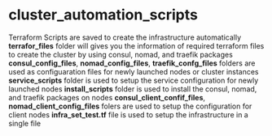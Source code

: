 # cluster_automation_scripts
Terraform Scripts are saved to create the infrastructure automatically
**terrafor_files** folder will gives you the information of required terraform files to create the cluster by using consul, nomad, and traefik packages
**consul_config_files**, **nomad_config_files**, **traefik_confg_files** folders are used as configuaration files for newly launched nodes or cluster instances
**service_scripts** folder is used to setup the service configuration for newly launched nodes
**install_scripts** folder is used to install the consul, nomad, and traefik packages on nodes
**consul_client_confif_files**, **nomad_client_config_files** folers are used to setup the configuration for client nodes
**infra_set_test.tf** file is used to setup the infrastructure in a single file
